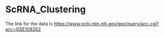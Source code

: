 # ScRNA_Clustering
The link for the data is https://www.ncbi.nlm.nih.gov/geo/query/acc.cgi?acc=GSE109262
